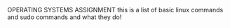 OPERATING SYSTEMS ASSIGNMENT
this is a list of  basic  linux commands 
 and sudo commands and what they do!


